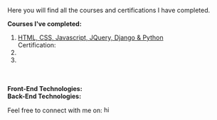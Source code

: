 Here you will find all the courses and certifications I have completed.

<strong>Courses I've completed:</strong><br>
1. <a href="python-django-full-stack-web-developer-bootcamp">HTML, CSS, Javascript, JQuery, Django & Python</a><br>
    Certification:
2.
3.
<br>
<br>
<strong>Front-End Technologies:</strong><br>
<strong>Back-End Technologies:</strong><br>




Feel free to connect with me on: <a href="https://www.linkedin.com/in/hidhavaldesai/" target="blank"><img src="https://raw.githubusercontent.com/rahuldkjain/github-profile-readme-generator/master/src/images/icons/Social/linked-in-alt.svg" alt="hidhavaldesai-linkedin" height="15" width="20" /></a>


